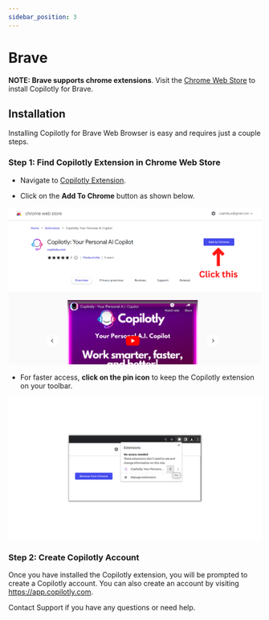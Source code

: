 ```yaml
---
sidebar_position: 3
---
```


# Brave

**NOTE: Brave supports chrome extensions**. Visit the [Chrome Web Store](https://chrome.google.com/webstore/detail/copilotly-your-personal-a/fnpfnkfggchkcaheehdgmdapnomokajo?hl=en&authuser=1) to install Copilotly for Brave.

## Installation

Installing Copilotly for Brave Web Browser is easy and requires just a couple steps.

### Step 1: Find Copilotly Extension in Chrome Web Store

- Navigate to [Copilotly Extension](https://chrome.google.com/webstore/detail/copilotly-your-personal-a/fnpfnkfggchkcaheehdgmdapnomokajo?hl=en&authuser=1).

- Click on the **Add To Chrome** button as shown below.

![Add to chrome](./img/add-to-chrome.png)

- For faster access, **click on the pin icon** to keep the Copilotly extension on your toolbar.

![Pin to toolbar](./img/pin.png)

### Step 2: Create Copilotly Account

Once you have installed the Copilotly extension, you will be prompted to create a Copilotly account. You can also create an account by visiting <https://app.copilotly.com>.

Contact Support if you have any questions or need help.
